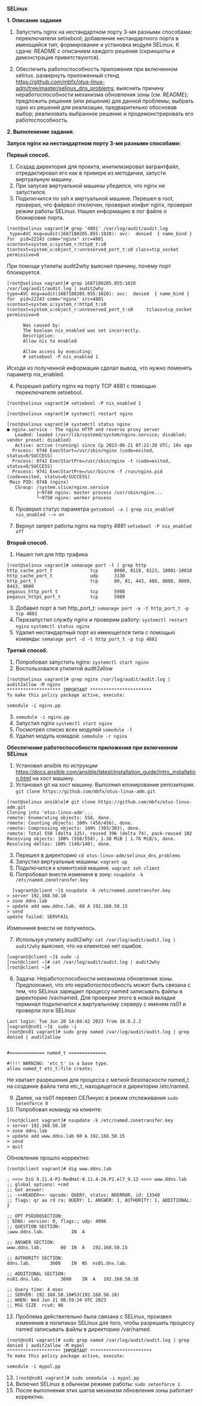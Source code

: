 **SELinux**

**1. Описание задания**  

1. Запустить nginx на нестандартном порту 3-мя разными способами:
переключатели setsebool;
добавление нестандартного порта в имеющийся тип;
формирование и установка модуля SELinux.
К сдаче:
README с описанием каждого решения (скриншоты и демонстрация приветствуются). 

2. Обеспечить работоспособность приложения при включенном selinux.
развернуть приложенный стенд https://github.com/mbfx/otus-linux-adm/tree/master/selinux_dns_problems; 
выяснить причину неработоспособности механизма обновления зоны (см. README);
предложить решение (или решения) для данной проблемы;
выбрать одно из решений для реализации, предварительно обосновав выбор;
реализовать выбранное решение и продемонстрировать его работоспособность.


 **2. Выполенение задания.**

**Запуск nginx на нестандартном порту 3-мя разными способами:**
 
**Первый способ.**  

1. Создад директория для проекта, инитилизировал вагрантфайл, отредактировал его как в примере из методички, запусти виртуальную машину.
2. При запуске виртуальной машины убедился, что nginx не запустился.
3. Подключился по ssh к виртуальной машине. Перешел в root, проверил, что файрвол отключен, проверил конфиг nginx, проверил режим работы SELinux.
Нашел информацию в лог файле о блокировке порта.
```
[root@selinux vagrant]# grep '4881' /var/log/audit/audit.log
 type=AVC msg=audit(1687180205.055:1020): avc:  denied  { name_bind } for  pid=22243 comm="nginx" src=4881 scontext=system_u:system_r:httpd_t:s0 tcontext=system_u:object_r:unreserved_port_t:s0 class=tcp_socket permissive=0
```
 
 При помощи утилиты audit2why выяснил причину, почему порт блокируется.  
 
```
[root@selinux vagrant]# grep 1687180205.055:1020 /var/log/audit/audit.log | audit2why
type=AVC msg=audit(1687180205.055:1020): avc:  denied  { name_bind } for  pid=22243 comm="nginx" src=4881 scontext=system_u:system_r:httpd_t:s0 tcontext=system_u:object_r:unreserved_port_t:s0     tclass=tcp_socket permissive=0
  
	  Was caused by:
	  The boolean nis_enabled was set incorrectly. 
	  Description:
	  Allow nis to enabled
   
	  Allow access by executing:
	  # setsebool -P nis_enabled 1
```
   
   Исходя из полученной информации сделал вывод, что нужно поменять параметр nis_enabled.  
  
 4. Разрешил работу nginx на порту TCP 4881 с помощью переключателя setsebool.
```
[root@selinux vagrant]# setsebool -P nis_enabled 1
    
[root@selinux vagrant]# systemctl restart nginx
```
```    
[root@selinux vagrant]# systemctl status nginx
● nginx.service - The nginx HTTP and reverse proxy server
   Loaded: loaded (/usr/lib/systemd/system/nginx.service; disabled; vendor preset: disabled)
   Active: active (running) since Ср 2023-06-21 07:22:30 UTC; 10s ago
  Process: 9746 ExecStart=/usr/sbin/nginx (code=exited, status=0/SUCCESS)
  Process: 9742 ExecStartPre=/usr/sbin/nginx -t (code=exited, status=0/SUCCESS)
  Process: 9741 ExecStartPre=/usr/bin/rm -f /run/nginx.pid (code=exited, status=0/SUCCESS)
 Main PID: 9748 (nginx)
   CGroup: /system.slice/nginx.service
           ├─9748 nginx: master process /usr/sbin/nginx...
           └─9750 nginx: worker process
```

6. Проверил статус параметра `getsebool -a | grep nis_enabled`
  `nis_enabled --> on`

7. Вернул запрет работы nginx на порту 4881 `setsebool -P nis_enabled off`

**Второй способ.**  

1. Нашел тип для http трафика
```
[root@selinux vagrant]# semanage port -l | grep http
http_cache_port_t              tcp      8080, 8118, 8123, 10001-10010
http_cache_port_t              udp      3130
http_port_t                    tcp      80, 81, 443, 488, 8008, 8009, 8443, 9000
pegasus_http_port_t            tcp      5988
pegasus_https_port_t           tcp      5989
```

3. Добавил порт в тип http_port_t: `semanage port -a -t http_port_t -p tcp 4881`
4. Перезапустил службу nginx и проверим работу: `systemctl restart nginx`
`systemctl status nginx`
5. Удалил нестандартный порт из имеющегося типа с помощью команды: `semanage port -d -t http_port_t -p tcp 4881`

**Третий способ.**

1. Попробовал запустить nginx: `systemctl start nginx`
2. Воспользовался утилитой audit2allow
```
[root@selinux vagrant]# grep nginx /var/log/audit/audit.log | audit2allow -M nginx
******************** IMPORTANT ***********************
To make this policy package active, execute:

semodule -i nginx.pp
```

3. `semodule -i nginx.pp`
4. Запустил nginx `systemctl start nginx`
5. Посмотрел списко всех модулей `semodule -l`
6. Удалил модуль комадой: `semodule -r nginx`

**Обеспечение работоспособности приложения при включенном SELinux**

1. Установил ansible по иструкции https://docs.ansible.com/ansible/latest/installation_guide/intro_installation.html на хост машину.
2. Установил git на хост машину. Выполнил клонирование репозитория. `git clone https://github.com/mbfx/otus-linux-adm.git`
```
[root@selinux ansible]# git clone https://github.com/mbfx/otus-linux-adm.git
Cloning into 'otus-linux-adm'...
remote: Enumerating objects: 558, done.
remote: Counting objects: 100% (456/456), done.
remote: Compressing objects: 100% (303/303), done.
remote: Total 558 (delta 125), reused 396 (delta 74), pack-reused 102
Receiving objects: 100% (558/558), 1.38 MiB | 1.76 MiB/s, done.
Resolving deltas: 100% (140/140), done.
```
3. Перешел в директорию `cd otus-linux-adm/selinux_dns_problems`
4. Запустил виртуальные машины: `vagrant up`
5. Подключился к клиентской машине. `vagrant ssh client`
6. Попробовал внести измениня в зону: `nsupdate -k /etc/named.zonetransfer.key`
 ```
   [vagrant@client ~]$ nsupdate -k /etc/named.zonetransfer.key
> server 192.168.50.10
> zone ddns.lab
> update add www.ddns.lab. 60 A 192.168.50.15
> send
update failed: SERVFAIL
```
Изменниня внести не получилось. 

7. Используя утилиту audit2why: `cat /var/log/audit/audit.log | audit2why` выяснил, что на клиентске нет ошибок.
```
[vagrant@client ~]$ sudo -i
[root@client ~]# cat /var/log/audit/audit.log | audit2why
[root@client ~]#
```
8. Задача:  Неработоспособности механизма обновления зоны. Предположил, что это неработоспособность может быть связана с тем, что SELinux зарещает процессу named записывать файлы в директорию /var/named. Для проверки этого в новой вкладке терминал подключился к виртуальному серверу с именем ns01 и проверли логи SELinux: 
```
Last login: Tue Jun 20 14:04:42 2023 from 10.0.2.2
[vagrant@ns01 ~]$  sudo -i 
[root@ns01 vagrant]# sudo grep named /var/log/audit/audit.log | grep denied | audit2allow


#============= named_t ==============

#!!!! WARNING: 'etc_t' is a base type.
allow named_t etc_t:file create;
```
Не хватает разрешения для процесса с меткой безопасности named_t на создание файла типа etc_t, находящегося в директории /etc/named.

9. Далее, на ns01 перевел СЕЛинукс в режим отслеживания `sudo setenforce 0`
10. Попробовал команду на клиенте:
```
[root@client vagrant]# nsupdate -k /etc/named.zonetransfer.key
> server 192.168.50.10                                          
> zone ddns.lab
> update add www.ddns.lab 60 A 192.168.50.15
> send
> quit
```

Обновление прошло корректно:

```
[root@client vagrant]# dig www.ddns.lab

; <<>> DiG 9.11.4-P2-RedHat-9.11.4-26.P2.el7_9.13 <<>> www.ddns.lab
;; global options: +cmd
;; Got answer:
;; ->>HEADER<<- opcode: QUERY, status: NOERROR, id: 13340
;; flags: qr aa rd ra; QUERY: 1, ANSWER: 1, AUTHORITY: 1, ADDITIONAL: 2

;; OPT PSEUDOSECTION:
; EDNS: version: 0, flags:; udp: 4096
;; QUESTION SECTION:
;www.ddns.lab.			IN	A

;; ANSWER SECTION:
www.ddns.lab.		60	IN	A	192.168.50.15

;; AUTHORITY SECTION:
ddns.lab.		3600	IN	NS	ns01.dns.lab.

;; ADDITIONAL SECTION:
ns01.dns.lab.		3600	IN	A	192.168.50.10

;; Query time: 4 msec
;; SERVER: 192.168.50.10#53(192.168.50.10)
;; WHEN: Wed Jun 21 08:59:24 UTC 2023
;; MSG SIZE  rcvd: 96
```
12. Проблема действительно была связана с SELinux, произвел изменения в политиках SELinux для того, чтобы разрешить процессу named записывать файлы в директорию /var/named.
```
[root@ns01 vagrant]# sudo grep named /var/log/audit/audit.log | grep denied | audit2allow -M mypol
******************** IMPORTANT ***********************
To make this policy package active, execute:

semodule -i mypol.pp
```
13. `[root@ns01 vagrant]# sudo semodule -i mypol.pp`
14.  Включил SELinux в обычном режиме работы:
`sudo setenforce 1`
15. После выполнения этих шагов механизм обновления зоны работает корректно.
